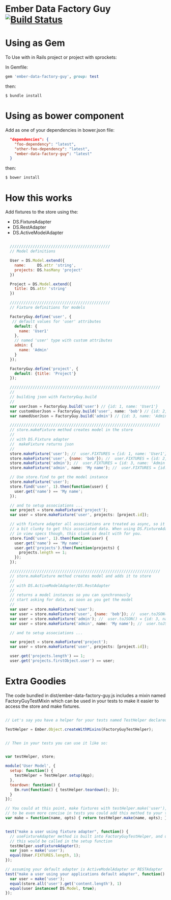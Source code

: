 Ember Data Factory Guy [![Build Status](https://secure.travis-ci.org/danielspaniel/ember-data-factory-guy.png?branch=master)](http://travis-ci.org/danielspaniel/ember-data-factory-guy)
=================

# Using as Gem

To Use with in Rails project or project with sprockets:

In Gemfile:

```ruby
gem 'ember-data-factory-guy', group: test
```

then:

```
$ bundle install
```

# Using as bower component

Add as one of your dependencies in bower.json file:
```json
  "dependencies": {
    "foo-dependency": "latest",
    "other-foo-dependency": "latest",
    "ember-data-factory-guy": "latest"
  }
```

then:
```
$ bower install
```

# How this works

Add fixtures to the store using the:

  * DS.FixtureAdapter
  * DS.RestAdapter
  * DS.ActiveModelAdapter

```javascript

  ////////////////////////////////////////////
  // Model definitions

  User = DS.Model.extend({
    name:     DS.attr 'string',
    projects: DS.hasMany 'project'
  })

  Project = DS.Model.extend({
    title: DS.attr 'string'
  })

  ////////////////////////////////////////////
  // Fixture definitions for models

  FactoryGuy.define('user', {
   // default values for 'user' attributes
    default: {
      name: 'User1'
    },
    // named 'user' type with custom attributes
    admin: {
      name: 'Admin'
    }
  });

  FactoryGuy.define('project', {
    default: {title: 'Project'}
  });

  //////////////////////////////////////////////////////////////////
  //
  // building json with FactoryGuy.build
  //
  var userJson = FactoryGuy.build('user') // {id: 1, name: 'User1'}
  var customUserJson = FactoryGuy.build('user', name: 'bob') // {id: 2, name: 'bob'}
  var namedUserJson = FactoryGuy.build('admin') // {id: 3, name: 'Admin'}

  //////////////////////////////////////////////////////////////////
  // store.makeFixture method creates model in the store
  //
  // with DS.Fixture adapter
  //  makeFixture returns json
  //
  store.makeFixture('user'); //  user.FIXTURES = {id: 1, name: 'User1'}
  store.makeFixture('user', {name: 'bob'}); //  user.FIXTURES = {id: 2, name: 'bob'}
  store.makeFixture('admin'); //  user.FIXTURES = {id: 3, name: 'Admin'}
  store.makeFixture('admin', name: 'My name'); //  user.FIXTURES = {id: 4, name: 'My name'}

  // Use store.find to get the model instance
  store.makeFixture('user');
  store.find('user', 1).then(function(user) {
    user.get('name') == 'My name';
  });

  // and to setup associations ...
  var project = store.makeFixture('project');
  var user = store.makeFixture('user', projects: [project.id]);

  // with fixture adapter all associations are treated as async, so it's
  // a bit clunky to get this associated data. When using DS.FixtureAdapter
  // in view specs though, this clunk is dealt with for you.
  store.find('user', 1).then(function(user) {
    user.get('name') == 'My name';
    user.get('projects').then(function(projects) {
      projects.length == 1;
    });
  });

  //////////////////////////////////////////////////////////////////
  // store.makeFixture method creates model and adds it to store
  //
  // with DS.ActiveModelAdapter/DS.RestAdapter
  //
  // returns a model instances so you can synchronously
  // start asking for data, as soon as you get the model
  //
  var user = store.makeFixture('user');
  var user = store.makeFixture('user', {name: 'bob'}); //  user.toJSON() = {id: 2, name: 'bob'}
  var user = store.makeFixture('admin'); //  user.toJSON() = {id: 3, name: 'Admin'}
  var user = store.makeFixture('admin', name: 'My name'); //  user.toJSON() = {id: 4, name: 'My name'}

  // and to setup associations ...

  var project = store.makeFixture('project');
  var user = store.makeFixture('user', projects: [project.id]);

  user.get('projects.length') == 1;
  user.get('projects.firstObject.user') == user;


```

Extra Goodies
=============

The code bundled in dist/ember-data-factory-guy.js includes a mixin named FactoryGuyTestMixin which
can be used in your tests to make it easier to access the store and make fixtures.

```javascript

// Let's say you have a helper for your tests named TestHelper declared in a file.

TestHelper = Ember.Object.createWithMixins(FactoryGuyTestHelper);


// Then in your tests you can use it like so:


var testHelper, store;

module('User Model', {
  setup: function() {
    testHelper = TestHelper.setup(App);
  },
  teardown: function() {
    Em.run(function() { testHelper.teardown(); });
  }
});

// You could at this point, make fixtures with testHelper.make('user'), but
// to be even more concise in tests you could add this method to your tests
var make = function(name, opts) { return testHelper.make(name, opts); }


test("make a user using fixture adapter", function() {
  // useFixtureAdapter method is built into FactoryGuyTestHelper, and usually
  // this would be called in the setup function
  testHelper.useFixtureAdapter();
  var json = make('user');
  equal(User.FIXTURES.length, 1);
});

// assuming your default adapter is ActiveModelAdapter or RESTAdapter
test("make a user using your applications default adapter", function() {
  var user = make('user');
  equal(store.all('user').get('content.length'), 1)
  equal(user instanceof DS.Model, true);
});


```
